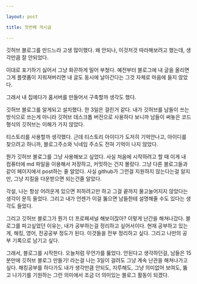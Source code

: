 ```yaml
---

layout: post

title: 첫번째 게시글

---
```


깃허브 블로그를 만드느라 고생 많이했다. 왜 안되나, 이것저것 따라해보려고 했는데, 생각만큼 잘 안되었다.

이대로 포기하기 싫어서 그냥 화끈하게 밀어 부쳤다. 예전부터 블로그에 내 글을 올리면 그게 플랫폼이 지워져버리면 내 글도 동시에 날아간다는 그것 자체로 마음에 들지 않았다.

그래서 내 집에다가 홈서버를 만들어서 구축할까 생각도 했다.

깃허브 블로그를 알게되고 설치했다. 한 3일은 걸린거 같다. 내가 깃허브를 남들이 쓰는 방식으로 쓰는게 아니라 깃허브 데스크톱 버전으로 사용하다 보니까 남들이 써놓은 코드형식의 깃허브는 이해가 가지 않았다.

티스토리를 사용할까 생각했다. 근데 티스토리 아이디가 도저히 기억안나고, 아이디를 찾으려고 하니까, 블로그주소와 닉네임 주소도 전혀 기억이 나지 않았다.

뭔가 깃허브 블로그를 그냥 사용해보고 싶었다. 사실 처음에 시작하려고 할 때 이게 내 컴퓨터에 md 파일을 이용해서 저장하고, 커밋하는 건지 몰랐다. 그냥 다른 블로그들과 같이 페이지에서 post하는 줄 알았다. 사실 github가 그런걸 지원하지 않는다는걸 알지만, 그냥 지킬을 다운받으면 되는건줄 알았다.

각설, 나는 항상 어려운게 있으면 피하려고만 하고 그걸 끝까지 물고늘어지지 않았다는 생각이 문득 들었다. 그리고 내가 언젠가 이걸 뚫으면 남들한테 설명해줄 수도 있다는 생각도 들었다.

그리고 깃허브 블로그가 뭔가 더 프로페셔널 해보이잖아? 이렇게 난간을 해쳐나갔다. 블로그를 파고싶었던 이유는, 내가 공부하는걸 정리하고 싶어서이다. 현재 공부하고 있는게, 해킹, 영어, 전공공부 정도가 된다. 이것들을 전부 정리하고 싶다. 그리고 나만의 공부 기록으로 남기고 싶다.

그래서, 블로그를 시작한다. 오늘처럼 무언가를 뚫었다. 안된다고 생각하던걸, 남들은 15분만에 깃허브 블로그 만들기! 라는걸 나는 3일이 걸려도 그냥 계속 난관을 해쳐나가고 싶다. 해킹공부를 하다가도 내가 생각만큼 안되도, 지루해도, 그냥 의미없어 보여도, 뚫고 나가기를 기원하는 그런 의미에서 조금 더 의미있는 블로그 활동이 되겠다.

